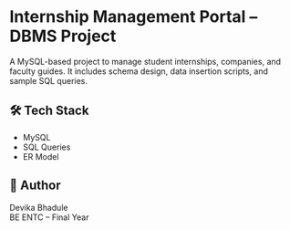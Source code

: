 # Internship Management Portal – DBMS Project

A MySQL-based project to manage student internships, companies, and faculty guides. It includes schema design, data insertion scripts, and sample SQL queries.

## 🛠️ Tech Stack
- MySQL
- SQL Queries
- ER Model

## 📄 Author
Devika Bhadule  
BE ENTC – Final Year  

